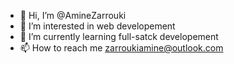 - 👋 Hi, I’m @AmineZarrouki
- 👀 I’m interested in web developement
- 🌱 I’m currently learning full-satck developement
- 📫 How to reach me zarroukiamine@outlook.com

<!---
AmineZarrouki/AmineZarrouki is a ✨ special ✨ repository because its `README.md` (this file) appears on your GitHub profile.
You can click the Preview link to take a look at your changes.
--->
